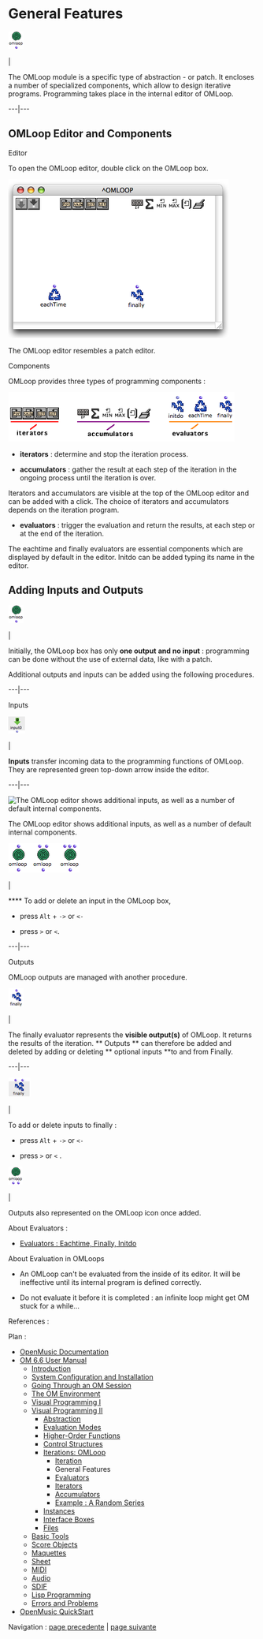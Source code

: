# General Features

![](../res/omloop2_icon.png)

|

The OMLoop module is a specific type of abstraction - or patch. It encloses a
number of specialized components, which allow to design iterative programs.
Programming takes place in the internal editor of OMLoop.  
  
---|---  
  
## OMLoop Editor and Components

Editor

To open the OMLoop editor, double click on the OMLoop box.

![The OMLoop editor resembles a patch editor.](../res/loopeditor.png)

The OMLoop editor resembles a patch editor.

Components

OMLoop provides three types of programming components :

![](../res/loopcomponents1.png)

  * **iterators** : determine and stop the iteration process.

  * **accumulators** : gather the result at each step of the iteration in the ongoing process until the iteration is over.

Iterators and accumulators are visible at the top of the OMLoop editor and can
be added with a click. The choice of iterators and accumulators depends on the
iteration program.

  * **evaluators** : trigger the evaluation and return the results, at each step or at the end of the iteration. 

The  eachtime and  finally evaluators are essential components which are
displayed by default in the editor.  Initdo can be added typing its name in
the editor.

## Adding Inputs and Outputs

![](../res/omloop2_icon.png)

|

Initially, the OMLoop box has only **one output** **and no input** :
programming can be done without the use of external data, like with a patch.

Additional outputs and inputs can be added using the following procedures.  
  
---|---  
  
Inputs

![](../res/inputloop_icon.png)

|

**Inputs** transfer incoming data to the programming functions of OMLoop. They
are represented green top-down arrow inside the editor.  
  
---|---  
  
![The OMLoop editor shows additional inputs, as well as a number of default
internal components.](../res/addinputsloop.png)

The OMLoop editor shows additional inputs, as well as a number of default
internal components.

![](../res/omloop-box.png)

|

**** To add or delete an input in the OMLoop box,

  * press `Alt` +  `->` or `<-`

  * press  `>` or `<`.

  
  
---|---  
  
Outputs

OMLoop outputs are managed with another procedure.

![](../res/finally-box_icon.png)

|

The finally evaluator represents the  **visible output(s)** of OMLoop. It
returns the results of the iteration. ** Outputs ** can therefore be added and
deleted by adding or deleting ** optional inputs **to and from Finally.  
  
---|---  
  
![](../res/finally-box2_icon.png)

|

To add or delete inputs to  finally :

  * press `Alt` \+ `->` or `<- `

  * press `>` or `<` .

  
  
![](../res/addoutloop_icon.png)

|

Outputs also represented on the OMLoop icon once added.  
  
About Evaluators :

  * [Evaluators : Eachtime, Finally, Initdo](LoopEvaluators)

About Evaluation in OMLoops

  * An OMLoop can't be evaluated from the inside of its editor. It will be ineffective until its internal program is defined correctly. 

  * Do not evaluate it before it is completed : an infinite loop might get OM stuck for a while...

References :

Plan :

  * [OpenMusic Documentation](OM-Documentation)
  * [OM 6.6 User Manual](OM-User-Manual)
    * [Introduction](00-Sommaire)
    * [System Configuration and Installation](Installation)
    * [Going Through an OM Session](Goingthrough)
    * [The OM Environment](Environment)
    * [Visual Programming I](BasicVisualProgramming)
    * [Visual Programming II](AdvancedVisualProgramming)
      * [Abstraction](Abstraction)
      * [Evaluation Modes](EvalModes)
      * [Higher-Order Functions](HighOrder)
      * [Control Structures](Control)
      * [Iterations: OMLoop](OMLoop)
        * [Iteration](LoopIntro)
        * General Features
        * [Evaluators](LoopEvaluators)
        * [Iterators](LoopIterators)
        * [Accumulators](LoopAccumulators)
        * [Example : A Random Series](LoopExample)
      * [Instances](Instances)
      * [Interface Boxes](InterfaceBoxes)
      * [Files](Files)
    * [Basic Tools](BasicObjects)
    * [Score Objects](ScoreObjects)
    * [Maquettes](Maquettes)
    * [Sheet](Sheet)
    * [MIDI](MIDI)
    * [Audio](Audio)
    * [SDIF](SDIF)
    * [Lisp Programming](Lisp)
    * [Errors and Problems](errors)
  * [OpenMusic QuickStart](QuickStart-Chapters)

Navigation : [page precedente](LoopIntro "page précédente\(Iteration\)")
| [page suivante](LoopEvaluators "page suivante\(Evaluators\)")

